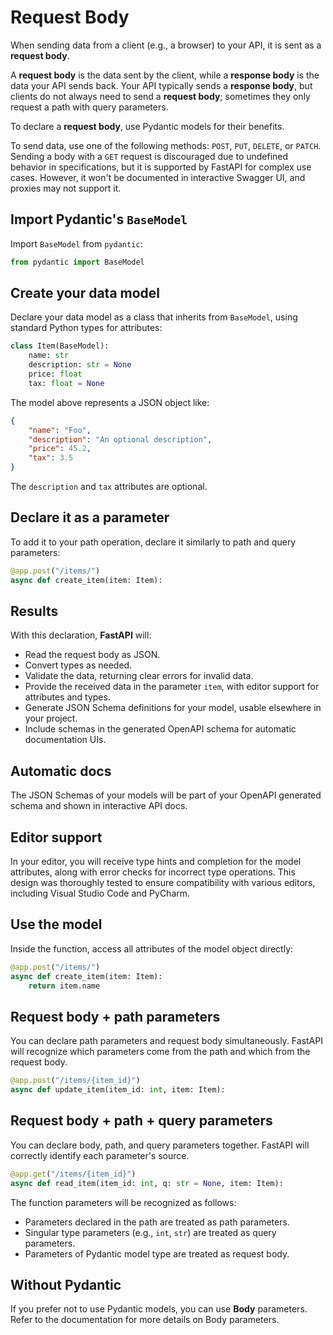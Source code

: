 # Request Body

When sending data from a client (e.g., a browser) to your API, it is sent as a **request body**. 

A **request body** is the data sent by the client, while a **response body** is the data your API sends back. Your API typically sends a **response body**, but clients do not always need to send a **request body**; sometimes they only request a path with query parameters.

To declare a **request body**, use Pydantic models for their benefits.

To send data, use one of the following methods: `POST`, `PUT`, `DELETE`, or `PATCH`. Sending a body with a `GET` request is discouraged due to undefined behavior in specifications, but it is supported by FastAPI for complex use cases. However, it won't be documented in interactive Swagger UI, and proxies may not support it.

## Import Pydantic's `BaseModel`

Import `BaseModel` from `pydantic`:

```Python
from pydantic import BaseModel
```

## Create your data model

Declare your data model as a class that inherits from `BaseModel`, using standard Python types for attributes:

```Python
class Item(BaseModel):
    name: str
    description: str = None
    price: float
    tax: float = None
```

The model above represents a JSON object like:

```JSON
{
    "name": "Foo",
    "description": "An optional description",
    "price": 45.2,
    "tax": 3.5
}
```

The `description` and `tax` attributes are optional.

## Declare it as a parameter

To add it to your path operation, declare it similarly to path and query parameters:

```Python
@app.post("/items/")
async def create_item(item: Item):
```

## Results

With this declaration, **FastAPI** will:

- Read the request body as JSON.
- Convert types as needed.
- Validate the data, returning clear errors for invalid data.
- Provide the received data in the parameter `item`, with editor support for attributes and types.
- Generate JSON Schema definitions for your model, usable elsewhere in your project.
- Include schemas in the generated OpenAPI schema for automatic documentation UIs.

## Automatic docs

The JSON Schemas of your models will be part of your OpenAPI generated schema and shown in interactive API docs.

## Editor support

In your editor, you will receive type hints and completion for the model attributes, along with error checks for incorrect type operations. This design was thoroughly tested to ensure compatibility with various editors, including Visual Studio Code and PyCharm.

## Use the model

Inside the function, access all attributes of the model object directly:

```Python
@app.post("/items/")
async def create_item(item: Item):
    return item.name
```

## Request body + path parameters

You can declare path parameters and request body simultaneously. FastAPI will recognize which parameters come from the path and which from the request body.

```Python
@app.post("/items/{item_id}")
async def update_item(item_id: int, item: Item):
```

## Request body + path + query parameters

You can declare body, path, and query parameters together. FastAPI will correctly identify each parameter's source.

```Python
@app.get("/items/{item_id}")
async def read_item(item_id: int, q: str = None, item: Item):
```

The function parameters will be recognized as follows:

- Parameters declared in the path are treated as path parameters.
- Singular type parameters (e.g., `int`, `str`) are treated as query parameters.
- Parameters of Pydantic model type are treated as request body.

## Without Pydantic

If you prefer not to use Pydantic models, you can use **Body** parameters. Refer to the documentation for more details on Body parameters.